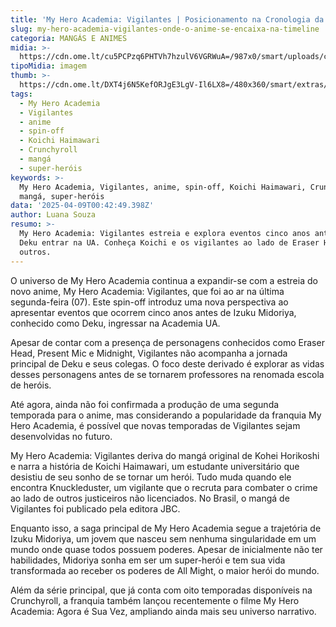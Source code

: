 ```yaml
---
title: 'My Hero Academia: Vigilantes | Posicionamento na Cronologia da Série'
slug: my-hero-academia-vigilantes-onde-o-anime-se-encaixa-na-timeline
categoria: MANGÁS E ANIMES
midia: >-
  https://cdn.ome.lt/cu5PCPzq6PHTVh7hzulV6VGRWuA=/987x0/smart/uploads/conteudo/fotos/Design_sem_nome_-_2025-04-08T213454.779.png
tipoMidia: imagem
thumb: >-
  https://cdn.ome.lt/DXT4j6N5KefORJgE3LgV-Il6LX8=/480x360/smart/extras/conteudos/Design_sem_nome_-_2025-04-08T213454.779.png
tags:
  - My Hero Academia
  - Vigilantes
  - anime
  - spin-off
  - Koichi Haimawari
  - Crunchyroll
  - mangá
  - super-heróis
keywords: >-
  My Hero Academia, Vigilantes, anime, spin-off, Koichi Haimawari, Crunchyroll,
  mangá, super-heróis
data: '2025-04-09T00:42:49.398Z'
author: Luana Souza
resumo: >-
  My Hero Academia: Vigilantes estreia e explora eventos cinco anos antes de
  Deku entrar na UA. Conheça Koichi e os vigilantes ao lado de Eraser Head e
  outros.
---
```


O universo de My Hero Academia continua a expandir-se com a estreia do novo anime, My Hero Academia: Vigilantes, que foi ao ar na última segunda-feira (07). Este spin-off introduz uma nova perspectiva ao apresentar eventos que ocorrem cinco anos antes de Izuku Midoriya, conhecido como Deku, ingressar na Academia UA. 

Apesar de contar com a presença de personagens conhecidos como Eraser Head, Present Mic e Midnight, Vigilantes não acompanha a jornada principal de Deku e seus colegas. O foco deste derivado é explorar as vidas desses personagens antes de se tornarem professores na renomada escola de heróis. 

Até agora, ainda não foi confirmada a produção de uma segunda temporada para o anime, mas considerando a popularidade da franquia My Hero Academia, é possível que novas temporadas de Vigilantes sejam desenvolvidas no futuro. 

My Hero Academia: Vigilantes deriva do mangá original de Kohei Horikoshi e narra a história de Koichi Haimawari, um estudante universitário que desistiu de seu sonho de se tornar um herói. Tudo muda quando ele encontra Knuckleduster, um vigilante que o recruta para combater o crime ao lado de outros justiceiros não licenciados. No Brasil, o mangá de Vigilantes foi publicado pela editora JBC. 

Enquanto isso, a saga principal de My Hero Academia segue a trajetória de Izuku Midoriya, um jovem que nasceu sem nenhuma singularidade em um mundo onde quase todos possuem poderes. Apesar de inicialmente não ter habilidades, Midoriya sonha em ser um super-herói e tem sua vida transformada ao receber os poderes de All Might, o maior herói do mundo. 

Além da série principal, que já conta com oito temporadas disponíveis na Crunchyroll, a franquia também lançou recentemente o filme My Hero Academia: Agora é Sua Vez, ampliando ainda mais seu universo narrativo.
